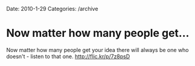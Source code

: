 Date: 2010-1-29
Categories: /archive

# Now matter how many people get...

Now matter how many people get your idea there will always be one who  doesn't - listen to that one. <a href="http://flic.kr/p/7z8psD" rel="nofollow">http://flic.kr/p/7z8psD</a>
